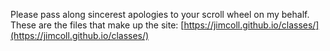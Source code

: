 Please pass along sincerest apologies to your scroll wheel on my behalf.
 These are the files that make up the site: [https://jimcoll.github.io/classes/](https://jimcoll.github.io/classes/)
